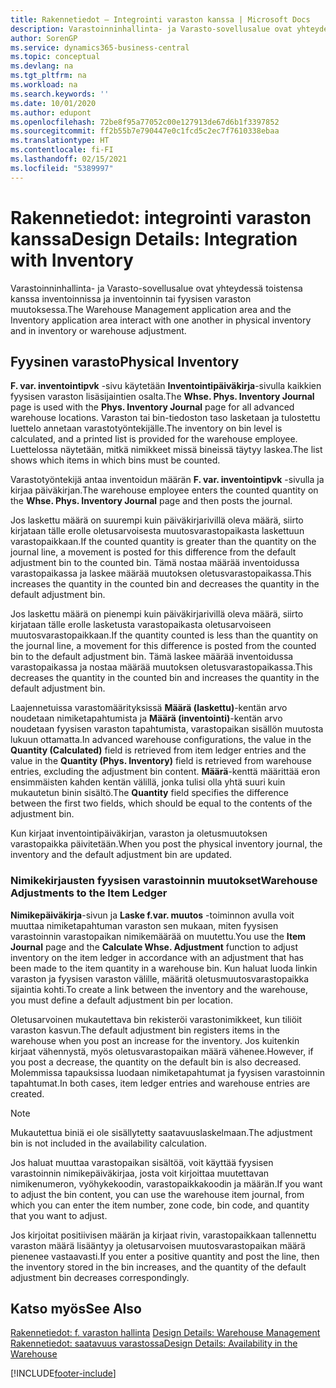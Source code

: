 ```yaml
---
title: Rakennetiedot – Integrointi varaston kanssa | Microsoft Docs
description: Varastoinninhallinta- ja Varasto-sovellusalue ovat yhteydessä toistensa kanssa inventoinnissa ja inventoinnin tai fyysisen varaston muutoksessa.
author: SorenGP
ms.service: dynamics365-business-central
ms.topic: conceptual
ms.devlang: na
ms.tgt_pltfrm: na
ms.workload: na
ms.search.keywords: ''
ms.date: 10/01/2020
ms.author: edupont
ms.openlocfilehash: 72be8f95a77052c00e127913de67d6b1f3397852
ms.sourcegitcommit: ff2b55b7e790447e0c1fcd5c2ec7f7610338ebaa
ms.translationtype: HT
ms.contentlocale: fi-FI
ms.lasthandoff: 02/15/2021
ms.locfileid: "5389997"
---
```

# <a name="design-details-integration-with-inventory"></a><span data-ttu-id="10895-103">Rakennetiedot: integrointi varaston kanssa</span><span class="sxs-lookup"><span data-stu-id="10895-103">Design Details: Integration with Inventory</span></span>
<span data-ttu-id="10895-104">Varastoinninhallinta- ja Varasto-sovellusalue ovat yhteydessä toistensa kanssa inventoinnissa ja inventoinnin tai fyysisen varaston muutoksessa.</span><span class="sxs-lookup"><span data-stu-id="10895-104">The Warehouse Management application area and the Inventory application area interact with one another in physical inventory and in inventory or warehouse adjustment.</span></span>  
  
## <a name="physical-inventory"></a><span data-ttu-id="10895-105">Fyysinen varasto</span><span class="sxs-lookup"><span data-stu-id="10895-105">Physical Inventory</span></span>  
 <span data-ttu-id="10895-106">**F. var. inventointipvk** -sivu käytetään **Inventointipäiväkirja**-sivulla kaikkien fyysisen varaston lisäsijaintien osalta.</span><span class="sxs-lookup"><span data-stu-id="10895-106">The **Whse. Phys. Inventory Journal** page is used with the **Phys. Inventory Journal** page for all advanced warehouse locations.</span></span> <span data-ttu-id="10895-107">Varaston tai bin-tiedoston taso lasketaan ja tulostettu luettelo annetaan varastotyöntekijälle.</span><span class="sxs-lookup"><span data-stu-id="10895-107">The inventory on bin level is calculated, and a printed list is provided for the warehouse employee.</span></span> <span data-ttu-id="10895-108">Luettelossa näytetään, mitkä nimikkeet missä bineissä täytyy laskea.</span><span class="sxs-lookup"><span data-stu-id="10895-108">The list shows which items in which bins must be counted.</span></span>  
  
 <span data-ttu-id="10895-109">Varastotyöntekijä antaa inventoidun määrän **F. var. inventointipvk** -sivulla ja kirjaa päiväkirjan.</span><span class="sxs-lookup"><span data-stu-id="10895-109">The warehouse employee enters the counted quantity on the **Whse. Phys. Inventory Journal** page and then posts the journal.</span></span>  
  
 <span data-ttu-id="10895-110">Jos laskettu määrä on suurempi kuin päiväkirjarivillä oleva määrä, siirto kirjataan tälle erolle oletusarvoisesta muutosvarastopaikasta laskettuun varastopaikkaan.</span><span class="sxs-lookup"><span data-stu-id="10895-110">If the counted quantity is greater than the quantity on the journal line, a movement is posted for this difference from the default adjustment bin to the counted bin.</span></span> <span data-ttu-id="10895-111">Tämä nostaa määrää inventoidussa varastopaikassa ja laskee määrää muutoksen oletusvarastopaikassa.</span><span class="sxs-lookup"><span data-stu-id="10895-111">This increases the quantity in the counted bin and decreases the quantity in the default adjustment bin.</span></span>  
  
 <span data-ttu-id="10895-112">Jos laskettu määrä on pienempi kuin päiväkirjarivillä oleva määrä, siirto kirjataan tälle erolle lasketusta varastopaikasta oletusarvoiseen muutosvarastopaikkaan.</span><span class="sxs-lookup"><span data-stu-id="10895-112">If the quantity counted is less than the quantity on the journal line, a movement for this difference is posted from the counted bin to the default adjustment bin.</span></span> <span data-ttu-id="10895-113">Tämä laskee määrää inventoidussa varastopaikassa ja nostaa määrää muutoksen oletusvarastopaikassa.</span><span class="sxs-lookup"><span data-stu-id="10895-113">This decreases the quantity in the counted bin and increases the quantity in the default adjustment bin.</span></span>  
  
 <span data-ttu-id="10895-114">Laajennetuissa varastomäärityksissä **Määrä (laskettu)**-kentän arvo noudetaan nimiketapahtumista ja **Määrä (inventointi)**-kentän arvo noudetaan fyysisen varaston tapahtumista, varastopaikan sisällön muutosta lukuun ottamatta.</span><span class="sxs-lookup"><span data-stu-id="10895-114">In advanced warehouse configurations, the value in the **Quantity (Calculated)** field is retrieved from item ledger entries and the value in the **Quantity (Phys. Inventory)** field is retrieved from warehouse entries, excluding the adjustment bin content.</span></span> <span data-ttu-id="10895-115">**Määrä**-kenttä määrittää eron ensimmäisten kahden kentän välillä, jonka tulisi olla yhtä suuri kuin mukautetun binin sisältö.</span><span class="sxs-lookup"><span data-stu-id="10895-115">The **Quantity** field specifies the difference between the first two fields, which should be equal to the contents of the adjustment bin.</span></span>  
  
 <span data-ttu-id="10895-116">Kun kirjaat inventointipäiväkirjan, varaston ja oletusmuutoksen varastopaikka päivitetään.</span><span class="sxs-lookup"><span data-stu-id="10895-116">When you post the physical inventory journal, the inventory and the default adjustment bin are updated.</span></span>  
  
### <a name="warehouse-adjustments-to-the-item-ledger"></a><span data-ttu-id="10895-117">Nimikekirjausten fyysisen varastoinnin muutokset</span><span class="sxs-lookup"><span data-stu-id="10895-117">Warehouse Adjustments to the Item Ledger</span></span>  
 <span data-ttu-id="10895-118">**Nimikepäiväkirja**-sivun ja **Laske f.var. muutos** -toiminnon avulla voit muuttaa nimiketapahtuman varaston sen mukaan, miten fyysisen varastoinnin varastopaikan nimikemäärää on muutettu.</span><span class="sxs-lookup"><span data-stu-id="10895-118">You use the **Item Journal** page and the **Calculate Whse. Adjustment** function to adjust inventory on the item ledger in accordance with an adjustment that has been made to the item quantity in a warehouse bin.</span></span> <span data-ttu-id="10895-119">Kun haluat luoda linkin varaston ja fyysisen varaston välille, määritä oletusmuutosvarastopaikka sijaintia kohti.</span><span class="sxs-lookup"><span data-stu-id="10895-119">To create a link between the inventory and the warehouse, you must define a default adjustment bin per location.</span></span>  
  
 <span data-ttu-id="10895-120">Oletusarvoinen mukautettava bin rekisteröi varastonimikkeet, kun tiliöit varaston kasvun.</span><span class="sxs-lookup"><span data-stu-id="10895-120">The default adjustment bin registers items in the warehouse when you post an increase for the inventory.</span></span> <span data-ttu-id="10895-121">Jos kuitenkin kirjaat vähennystä, myös oletusvarastopaikan määrä vähenee.</span><span class="sxs-lookup"><span data-stu-id="10895-121">However, if you post a decrease, the quantity on the default bin is also decreased.</span></span> <span data-ttu-id="10895-122">Molemmissa tapauksissa luodaan nimiketapahtumat ja fyysisen varastoinnin tapahtumat.</span><span class="sxs-lookup"><span data-stu-id="10895-122">In both cases, item ledger entries and warehouse entries are created.</span></span>  
  
> [!NOTE]  
>  <span data-ttu-id="10895-123">Mukautettua biniä ei ole sisällytetty saatavuuslaskelmaan.</span><span class="sxs-lookup"><span data-stu-id="10895-123">The adjustment bin is not included in the availability calculation.</span></span>  
  
 <span data-ttu-id="10895-124">Jos haluat muuttaa varastopaikan sisältöä, voit käyttää fyysisen varastoinnin nimikepäiväkirjaa, josta voit kirjoittaa muutettavan nimikenumeron, vyöhykekoodin, varastopaikkakoodin ja määrän.</span><span class="sxs-lookup"><span data-stu-id="10895-124">If you want to adjust the bin content, you can use the warehouse item journal, from which you can enter the item number, zone code, bin code, and quantity that you want to adjust.</span></span>  
  
 <span data-ttu-id="10895-125">Jos kirjoitat positiivisen määrän ja kirjaat rivin, varastopaikkaan tallennettu varaston määrä lisääntyy ja oletusarvoisen muutosvarastopaikan määrä pienenee vastaavasti.</span><span class="sxs-lookup"><span data-stu-id="10895-125">If you enter a positive quantity and post the line, then the inventory stored in the bin increases, and the quantity of the default adjustment bin decreases correspondingly.</span></span>  
  
## <a name="see-also"></a><span data-ttu-id="10895-126">Katso myös</span><span class="sxs-lookup"><span data-stu-id="10895-126">See Also</span></span>  
 <span data-ttu-id="10895-127">[Rakennetiedot: f. varaston hallinta](design-details-warehouse-management.md) </span><span class="sxs-lookup"><span data-stu-id="10895-127">[Design Details: Warehouse Management](design-details-warehouse-management.md) </span></span>  
 [<span data-ttu-id="10895-128">Rakennetiedot: saatavuus varastossa</span><span class="sxs-lookup"><span data-stu-id="10895-128">Design Details: Availability in the Warehouse</span></span>](design-details-availability-in-the-warehouse.md)

[!INCLUDE[footer-include](includes/footer-banner.md)]